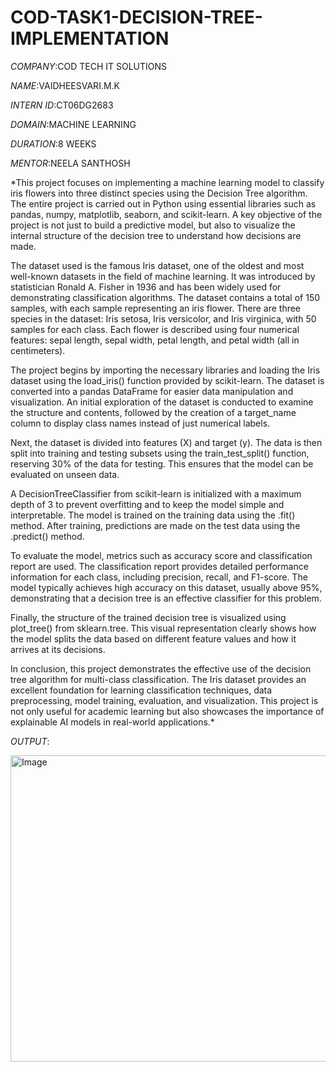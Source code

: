 # COD-TASK1-DECISION-TREE-IMPLEMENTATION

*COMPANY*:COD TECH IT SOLUTIONS

*NAME*:VAIDHEESVARI.M.K

*INTERN ID*:CT06DG2683

*DOMAIN*:MACHINE LEARNING

*DURATION*:8 WEEKS

*MENTOR*:NEELA SANTHOSH

*This project focuses on implementing a machine learning model to classify iris flowers into three distinct species using the Decision Tree algorithm. The entire project is carried out in Python using essential libraries such as pandas, numpy, matplotlib, seaborn, and scikit-learn. A key objective of the project is not just to build a predictive model, but also to visualize the internal structure of the decision tree to understand how decisions are made.

The dataset used is the famous Iris dataset, one of the oldest and most well-known datasets in the field of machine learning. It was introduced by statistician Ronald A. Fisher in 1936 and has been widely used for demonstrating classification algorithms. The dataset contains a total of 150 samples, with each sample representing an iris flower. There are three species in the dataset: Iris setosa, Iris versicolor, and Iris virginica, with 50 samples for each class. Each flower is described using four numerical features: sepal length, sepal width, petal length, and petal width (all in centimeters).

The project begins by importing the necessary libraries and loading the Iris dataset using the load_iris() function provided by scikit-learn. The dataset is converted into a pandas DataFrame for easier data manipulation and visualization. An initial exploration of the dataset is conducted to examine the structure and contents, followed by the creation of a target_name column to display class names instead of just numerical labels.

Next, the dataset is divided into features (X) and target (y). The data is then split into training and testing subsets using the train_test_split() function, reserving 30% of the data for testing. This ensures that the model can be evaluated on unseen data.

A DecisionTreeClassifier from scikit-learn is initialized with a maximum depth of 3 to prevent overfitting and to keep the model simple and interpretable. The model is trained on the training data using the .fit() method. After training, predictions are made on the test data using the .predict() method.

To evaluate the model, metrics such as accuracy score and classification report are used. The classification report provides detailed performance information for each class, including precision, recall, and F1-score. The model typically achieves high accuracy on this dataset, usually above 95%, demonstrating that a decision tree is an effective classifier for this problem.

Finally, the structure of the trained decision tree is visualized using plot_tree() from sklearn.tree. This visual representation clearly shows how the model splits the data based on different feature values and how it arrives at its decisions.

In conclusion, this project demonstrates the effective use of the decision tree algorithm for multi-class classification. The Iris dataset provides an excellent foundation for learning classification techniques, data preprocessing, model training, evaluation, and visualization. This project is not only useful for academic learning but also showcases the importance of explainable AI models in real-world applications.*

*OUTPUT*:


<img width="719" height="490" alt="Image" src="https://github.com/user-attachments/assets/8066c4e8-3390-4b0e-b86e-e65aab98600b" />
